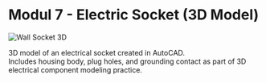 # Modul 7 - Electric Socket (3D Model)

![Wall Socket 3D](preview.png)

3D model of an electrical socket created in AutoCAD.  
Includes housing body, plug holes, and grounding contact as part of 3D electrical component modeling practice.
